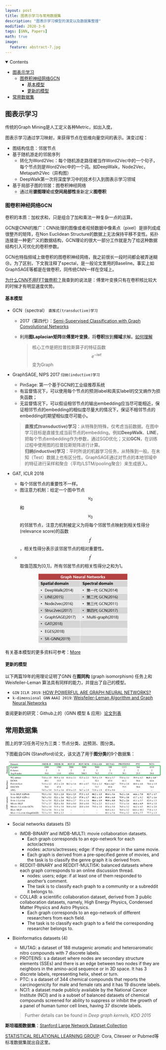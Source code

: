 ```yaml
---
layout: post
title: 图表示学习与常用数据集
description: "图表示学习模型的演变以及数据集整理"
modified: 2020-3-6
tags: [GNN, Papers]
math: true
image:
  feature: abstract-7.jpg
---
```

<details open><!-- 可选open -->
<summary>Contents</summary>
<div markdown="1">
<!-- TOC -->

- [图表示学习](#图表示学习)
    - [图卷积神经网络GCN](#图卷积神经网络gcn)
        - [基本模型](#基本模型)
        - [更新的模型](#更新的模型)
- [常用数据集](#常用数据集)

<!-- /TOC -->
</div>
</details>

## 图表示学习

传统的Graph Mining是人工定义各种Metric，如出入度。<br>

图表示学习通过学习映射，来获得节点在低维向量空间的表示。演变过程：

- 图结构信息：邻居节点
- 基于随机游走的邻居序列
  - 转化为Word2Vec：每个随机游走路径被当作Word2Vec中的一个句子，每个节点则是Word2Vec中的一个词。如DeepWalk，Node2Vec，Metapath2Vec（异构图）
  - DeepWalk第一次将深度学习中的技术引入到图表示学习领域
- 基于局部子图的邻居：图卷积神经网络
  - 通过用**谱图理论**或**空间局部性**重新定义**图卷积**

### 图卷积神经网络GCN

卷积的本质：加权求和，只是组合了加和乘法一种复杂一点的运算。<br>
<!--more-->
GCN是CNN的推广：CNN处理的图像或者视频数据中像素点（pixel）是排列成成很整齐的矩阵，在Non Euclidean Structure的数据上无法保持平移不变性。拓扑连接是一种更广义的数据结构，GCN理论的很大一部分工作就是为了给这种数据结构引入可优化的卷积参数。<br>

GCN也特指频域上做卷积的图卷积神经网络，我之前很长一段时间都会被弄迷糊:cry:。为了区别，下文我注释了spectal，是一般论文里用的Baseline。事实上如GraphSAGE等都是在做卷积，同传统CNN一样在空域上。<br>

[为什么CNN不用FFT做卷积？](https://www.zhihu.com/question/264307400)我查到的说法是：傅里叶变换只有在卷积核比较大的时候才有明显速度优势。

#### 基本模型

- GCN（spectral）	`直推式(transductive)学习`

  - 2017（第四代）：[Semi-Supervised Classification with Graph Convolutional Networks](https://arxiv.org/abs/1609.02907)

  - 利用**图Laplacian矩阵**做**傅里叶变换**，将**卷积**放到**频域**求解。[如何理解](https://www.zhihu.com/question/54504471)

    > 核心工作是把拉普拉斯算子的特征函数 $$e^{-iwt}$$ 变为Graph

- GraphSAGE, NIPS 2017 `归纳(inductive)学习`

  - PinSage: 第一个基于GCN的工业级推荐系统
  - 有监督情况下，可以使用每个节点的预测label和真实label的交叉熵作为损失函数；
  - 无监督情况下，可以假设相邻节点的输出embedding应当尽可能相近，保证相邻节点的embedding的相似度尽量大的情况下，保证不相邻节点的embedding的期望相似度尽可能小。

  > **直推式(transductive)学习**：从特殊到特殊，仅考虑当前数据。在图中学习目标是直接生成当前节点的embedding。例如**DeepWalk**、**LINE**，把每个节点embedding作为参数，通过SGD优化；又如**GCN**，在训练过程中使用图的拉普拉斯矩阵进行计算。<br>
  > **归纳(inductive)学习**：平时所说的机器学习任务，从特殊到一般。在未知（Test）数据上也有区分性。GraphSAGE通过对节点的本地邻域中的特征进行采样和聚合（平均/LSTM/pooling聚合）来生成嵌入。

- GAT, ICLR 2018

  - 每个邻居节点的重要性不一样。
  - 图注意力机制：给定一个图中节点 $$v_0$$ 和 $$v_0$$ 的邻居节点，注意力机制被定义为将每个邻居节点映射到相关性得分(relevance score)的函数 $$f^{'}$$ ，相关性得分表示该邻居节点的相对重要性。
  - $$f^{'}$$ 取值范围为[0,1]，所有邻居节点的相关性得分之和为1。

<p style="text-align:center"><img src="../images/gnn.png" style="zoom:50%;" /></p>

有关基本模型的更多资料可参考：[More](https://www.cnblogs.com/nxf-rabbit75/p/11306198.html)

#### 更新的模型

以下两篇19年的用理论证明了GNN 在**图同构** (graph isomorphism) 任务上和 Weisfeiler-Leman 算法具有同样的能力，并提出了自己的模型。

- `GIN` `ICLR 2019`: [HOW POWERFUL ARE GRAPH NEURAL NETWORKS?](https://openreview.net/pdf?id=ryGs6iA5Km)
- `k-dimensional GNN` `AAAI 2019`: [Weisfeiler-Leman Algorithm and Graph Neural Networks](https://arxiv.org/pdf/1810.02244.pdf)

查阅更新的研究：Github上的（GNN 模型 & 应用）[论文列表](https://github.com/thunlp/GNNPapers#graph-clustering)

## 常用数据集

图上的学习任务可分为三类：节点分类、边预测、图分类。<br>

下图截自GIN (Standford)论文，该文选了用于**图分类**的9个数据集：

<p style="text-align:center"><img src="../images/GIN.png" style="zoom:80%;" /></p>

- Social networks datasets (5)
  - IMDB-BINARY and IMDB-MULTI: movie collaboration datasets. 
    - Each graph corresponds to an ego-network for each actor/actress
    - nodes: actors/actresses; edge: if they appear in the same movie. 
    - Each graph is derived from a pre-specified genre of movies, and the task is to classify the genre graph it is derived from.
  - REDDIT-BINARY and REDDIT-MULTI5K: balanced datasets where each graph corresponds to an online discussion thread.
    - nodes: users; edge: if at least one of them responded to another’s comment. 
    - The task is to classify each graph to a community or a subreddit it belongs to.
  - COLLAB: a scientific collaboration dataset, derived from 3 public collaboration datasets, namely, High Energy Physics, Condensed Matter Physics and Astro Physics. 
    -  Each graph corresponds to an ego-network of different researchers from each field. 
    -  The task is to classify each graph to a field the corresponding researcher belongs to.

- Bioinformatics datasets (4)
  - MUTAG: a dataset of 188 mutagenic aromatic and heteroaromatic nitro compounds with 7 discrete labels.
  - PROTEINS: s a dataset where nodes are secondary structure elements (SSEs) and there is an edge between two nodes if they are neighbors in the amino-acid sequence or in 3D space. It has 3 discrete labels, representing helix, sheet or turn.
  - PTC: s a dataset of 344 chemical compounds that reports the carcinogenicity for male and female rats and it has 19 discrete labels.
  - NCI1: a dataset made publicly available by the National Cancer Institute (NCI) and is a subset of balanced datasets of chemical compounds screened for ability to suppress or inhibit the growth of a panel of human tumor cell lines, having 37 discrete labels.

  > Further details can be found in *Deep graph kernels, KDD 2015*

**斯坦福图数据集**：[Stanford Large Network Dataset Collection](http://snap.stanford.edu/data/?utm_source=qq&utm_medium=social&utm_oi=43664650797056#onlinecoms)

[STATISTICAL RELATIONAL LEARNING GROUP](https://linqs.soe.ucsc.edu/data): Cora, Citeseer or Pubmed等标准数据集就出自这里。

